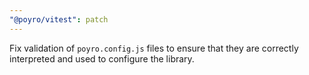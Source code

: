 ```yaml
---
"@poyro/vitest": patch
---
```


Fix validation of `poyro.config.js` files to ensure that they are correctly interpreted and used to configure the library.
